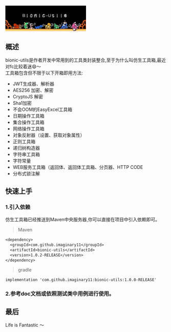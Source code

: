 <p align="left">
  <a href="#">
    <img
      alt="moss"
      src="https://github.com/Imaginary11/bionic-utils/blob/master/bionic-utils.jpg"
      width="50%"
    />
  </a>
</p>

## 概述
bionic-utils是作者开发中常用到的工具类封装整合,至于为什么叫仿生工具箱,最近对fc比较着迷😄～<br>
工具箱包含但不限于以下开箱即用方法:
- JWT生成器、解析器
- AES256 加密、解密
- CryptoJS 解密
- Sha1加密
- 不会OOM的EasyExcel工具箱 
- 日期操作工具箱
- 集合操作工具箱
- 网络操作工具箱
- 对象反射器（设置、获取对象属性）
- 正则工具箱
- 递归树构造器
- 字符串工具箱
- 字符常量
- WEB服务工具箱（返回体、返回体工具箱、分页器、HTTP CODE
- 分布式锁注解

## 快速上手
### 1.引入依赖
仿生工具箱已经推送到Maven中央服务器,你可以直接在项目中引入依赖即可。
> Maven 

    <dependency>
      <groupId>com.github.imaginary11</groupId>
      <artifactId>bionic-utils</artifactId>
      <version>1.0.2-RELEASE</version>
    </dependency>

> gradle 

    implementation 'com.github.imaginary11:bionic-utils:1.0.0-RELEASE'
    
 ### 2.参考doc文档或依照测试类中用例进行使用。
 
 ## 最后
 Life is Fantastic ～
 
